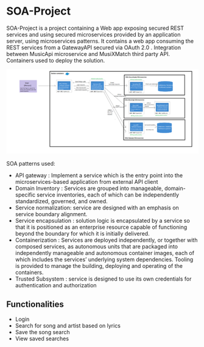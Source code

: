 # SOA-Project

SOA-Project is a project containing a Web app exposing secured REST services and using secured microservices provided by an application server, using microservices patterns.
It contains a web app consuming the REST services from a GatewayAPI secured via OAuth 2.0 .
Integration between MusicApi microservice and MusiXMatch third party API.
Containers used to deploy the solution.

![Diagram](https://github.com/adstan123/SOA-Project/blob/main/Diagram.png)

SOA patterns used:
- API gateway : Implement a service which is the entry point into the microservices-based application from external API client
- Domain Inventory : Services are grouped into manageable, domain-specific service inventories, each of which can be independently standardized, governed, and owned.
- Service normalization: service are designed with an emphasis on service boundary alignment.
- Service encapsulation :  solution logic is encapsulated by a service so that it is positioned as an enterprise resource capable of functioning beyond the boundary for which it is initially delivered.
- Containerization : Services are deployed independently, or together with composed services, as autonomous units that are packaged into independently manageable and autonomous container images, each of which includes the services’ underlying system dependencies. Tooling is provided to manage the building, deploying and operating of the containers.
- Trusted Subsystem : service is designed to use its own credentials for authentication and authorization
## Functionalities

- Login
- Search for song and artist based on lyrics
- Save the song search
- View saved searches

